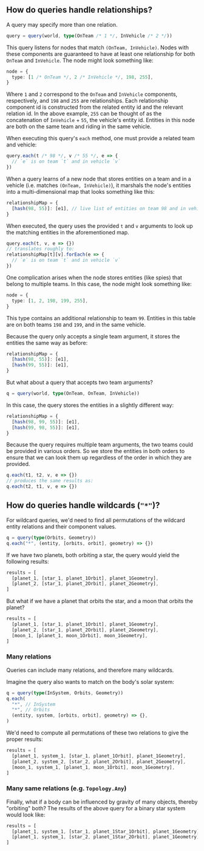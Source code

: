 ## How do queries handle relationships?

A query may specify more than one relation.

```ts
query = query(world, type(OnTeam /* 1 */, InVehicle /* 2 */))
```

This query listens for nodes that match `(OnTeam, InVehicle)`. Nodes with these components are guaranteed to have at least one relationship for both `OnTeam` and `InVehicle`. The node might look something like:

```ts
node = {
  type: [1 /* OnTeam */, 2 /* InVehicle */, 198, 255],
}
```

Where `1` and `2` correspond to the `OnTeam` and `InVehicle` components, respectively, and `198` and `255` are relationships. Each relationship component id is constructed from the related entity id and the relevant relation id. In the above example, `255` can be thought of as the concatenation of `InVehicle` + `55`, the vehicle's entity id. Entities in this node are both on the same team and riding in the same vehicle.

When executing this query's `each` method, one must provide a related team and vehicle:

```ts
query.each(t /* 98 */, v /* 55 */, e => {
  // `e` is on team `t` and in vehicle `v`
})
```

When a query learns of a new node that stores entities on a team and in a vehicle (i.e. matches `(OnTeam, InVehicle)`), it marshals the node's entities into a multi-dimensional map that looks something like this:

```ts
relationshipMap = {
  [hash(98, 55)]: [e1], // live list of entities on team 98 and in vehicle 55
}
```

When executed, the query uses the provided `t` and `v` arguments to look up the matching entities in the aforementioned map.

```ts
query.each(t, v, e => {})
// translates roughly to:
relationshipMap[t][v].forEach(e => {
  // `e` is on team `t` and in vehicle `v`
})
```

One complication arises when the node stores entities (like spies) that belong to multiple teams. In this case, the node might look something like:

```ts
node = {
  type: [1, 2, 198, 199, 255],
}
```

This type contains an additional relationship to team `99`. Entities in this table are on both teams `198` and `199`, and in the same vehicle.

Because the query only accepts a single team argument, it stores the entities the same way as before:

```ts
relationshipMap = {
  [hash(98, 55)]: [e1],
  [hash(99, 55)]: [e1],
}
```

But what about a query that accepts two team arguments?

```ts
q = query(world, type(OnTeam, OnTeam, InVehicle))
```

In this case, the query stores the entities in a slightly different way:

```ts
relationshipMap = {
  [hash(98, 99, 55)]: [e1],
  [hash(99, 98, 55)]: [e1],
}
```

Because the query requires multiple team arguments, the two teams could be provided in various orders. So we store the entities in both orders to ensure that we can look them up regardless of the order in which they are provided.

```ts
q.each(t1, t2, v, e => {})
// produces the same results as:
q.each(t2, t1, v, e => {})
```

## How do queries handle wildcards (`"*"`)?

For wildcard queries, we'd need to find all permutations of the wildcard entity relations and their component values.

```ts
q = query(type(Orbits, Geometry))
q.each("*", (entity, [orbits, orbit], geometry) => {})
```

If we have two planets, both orbiting a star, the query would yield the following results:

```ts
results = [
  [planet_1, [star_1, planet_1Orbit], planet_1Geometry],
  [planet_2, [star_1, planet_2Orbit], planet_2Geometry],
]
```

But what if we have a planet that orbits the star, and a moon that orbits the planet?

```ts
results = [
  [planet_1, [star_1, planet_1Orbit], planet_1Geometry],
  [planet_2, [star_1, planet_2Orbit], planet_2Geometry],
  [moon_1, [planet_1, moon_1Orbit], moon_1Geometry],
]
```

### Many relations

Queries can include many relations, and therefore many wildcards.

Imagine the query also wants to match on the body's solar system:

```ts
q = query(type(InSystem, Orbits, Geometry))
q.each(
  "*", // InSystem
  "*", // Orbits
  (entity, system, [orbits, orbit], geometry) => {},
)
```

We'd need to compute all permutations of these two relations to give the proper results:

```ts
results = [
  [planet_1, system_1, [star_1, planet_1Orbit], planet_1Geometry],
  [planet_2, system_2, [star_2, planet_2Orbit], planet_2Geometry],
  [moon_1, system_1, [planet_1, moon_1Orbit], moon_1Geometry],
]
```

### Many same relations (e.g. `Topology.Any`)

Finally, what if a body can be influenced by gravity of many objects, thereby "orbiting" both? The results of the above query for a binary star system would look like:

```ts
results = [
  [planet_1, system_1, [star_1, planet_1Star_1Orbit], planet_1Geometry],
  [planet_1, system_1, [star_2, planet_1Star_2Orbit], planet_1Geometry],
]
```

